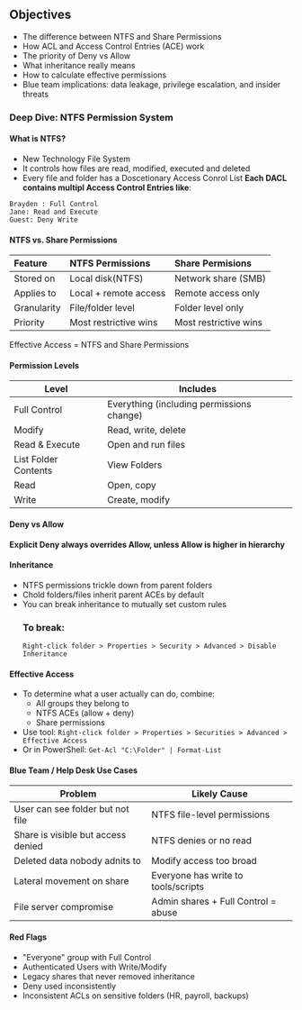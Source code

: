 ## Objectives
- The difference between NTFS and Share Permissions
- How ACL and Access Control Entries (ACE) work
- The priority of Deny vs Allow
- What inheritance really means
- How to calculate effective permissions
- Blue team implications: data leakage, privilege escalation, and insider threats
### Deep Dive: NTFS Permission System
#### What is NTFS?
- New Technology File System
- It controls how files are read, modified, executed and deleted
- Every file and folder has a Doscetionary Access Conrol List
**Each DACL contains multipl Access Control Entries like**:
```
Brayden : Full Control
Jane: Read and Execute
Guest: Deny Write
```
#### NTFS vs. Share Permissions

| Feature     | NTFS Permissions      | Share Permisions      |
| :---------- | :-------------------- | :-------------------- |
| Stored on   | Local disk(NTFS)      | Network share (SMB)   |
| Applies to  | Local + remote access | Remote access only    |
| Granularity | File/folder level     | Folder level only     |
| Priority    | Most restrictive wins | Most restrictive wins |
Effective Access = NTFS and Share Permissions
#### Permission Levels

| Level                | Includes                                  |
| -------------------- | ----------------------------------------- |
| Full Control         | Everything (including permissions change) |
| Modify               | Read, write, delete                       |
| Read & Execute       | Open and run files                        |
| List Folder Contents | View Folders                              |
| Read                 | Open, copy                                |
| Write                | Create, modify                            |
#### Deny vs Allow
**Explicit Deny always overrides Allow, unless Allow is higher in hierarchy**
#### Inheritance
- NTFS permissions trickle down from parent folders
- Chold folders/files inherit parent ACEs by default
- You can break inheritance to mutually set custom rules
	### To break: 
	```Right-click folder > Properties > Security > Advanced > Disable Inheritance```
#### Effective Access
- To determine what a user actually can do, combine:
	- All groups they belong to
	- NTFS ACEs (allow + deny)
	- Share permissions
- Use tool:
	`Right-click folder > Properties > Securities > Advanced > Effective Access`
- Or in PowerShell:
	`Get-Acl "C:\Folder" | Format-List`
#### Blue Team / Help Desk Use Cases

| Problem                            | Likely Cause                        |
| ---------------------------------- | ----------------------------------- |
| User can see folder but not file   | NTFS file-level permissions         |
| Share is visible but access denied | NTFS denies or no read              |
| Deleted data nobody adnits to      | Modify access too broad             |
| Lateral movement on share          | Everyone has write to tools/scripts |
| File server compromise             | Admin shares + Full Control = abuse |
#### Red Flags
- "Everyone" group with Full Control
- Authenticated Users with Write/Modify
- Legacy shares that never removed inheritance
- Deny used inconsistently
- Inconsistent ACLs on sensitive folders (HR, payroll, backups)